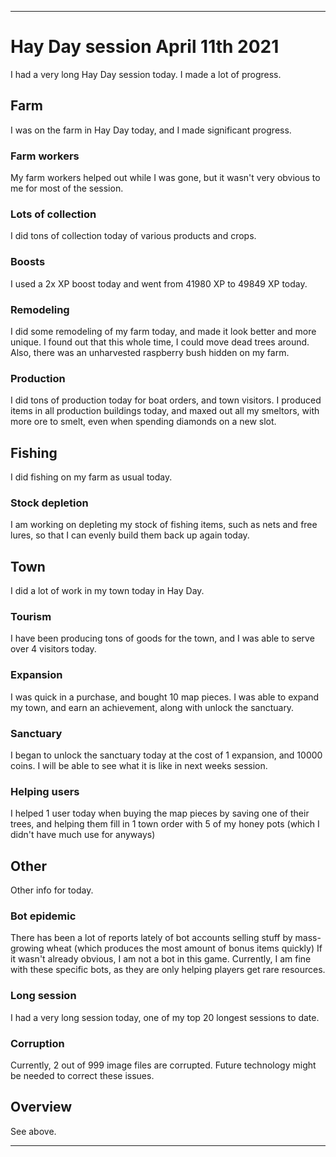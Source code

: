 
***

# Hay Day session April 11th 2021

I had a very long Hay Day session today. I made a lot of progress.

## Farm

I was on the farm in Hay Day today, and I made significant progress.

### Farm workers

My farm workers helped out while I was gone, but it wasn't very obvious to me for most of the session.

### Lots of collection

I did tons of collection today of various products and crops.

### Boosts

I used a 2x XP boost today and went from 41980 XP to 49849 XP today.

### Remodeling

I did some remodeling of my farm today, and made it look better and more unique. I found out that this whole time, I could move dead trees around. Also, there was an unharvested raspberry bush hidden on my farm.

### Production

I did tons of production today for boat orders, and town visitors. I produced items in all production buildings today, and maxed out all my smeltors, with more ore to smelt, even when spending diamonds on a new slot.

## Fishing

I did fishing on my farm as usual today.

### Stock depletion

I am working on depleting my stock of fishing items, such as nets and free lures, so that I can evenly build them back up again today.

## Town

I did a lot of work in my town today in Hay Day.

### Tourism

I have been producing tons of goods for the town, and I was able to serve over 4 visitors today.

### Expansion

I was quick in a purchase, and bought 10 map pieces. I was able to expand my town, and earn an achievement, along with unlock the sanctuary.

### Sanctuary

I began to unlock the sanctuary today at the cost of 1 expansion, and 10000 coins. I will be able to see what it is like in next weeks session.

### Helping users

I helped 1 user today when buying the map pieces by saving one of their trees, and helping them fill in 1 town order with 5 of my honey pots (which I didn't have much use for anyways)

## Other

Other info for today.

### Bot epidemic

There has been a lot of reports lately of bot accounts selling stuff by mass-growing wheat (which produces the most amount of bonus items quickly) If it wasn't already obvious, I am not a bot in this game. Currently, I am fine with these specific bots, as they are only helping players get rare resources.

### Long session

I had a very long session today, one of my top 20 longest sessions to date.

### Corruption

Currently, 2 out of 999 image files are corrupted. Future technology might be needed to correct these issues.

## Overview

See above.

***
